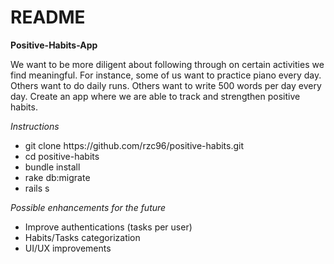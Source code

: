 # README

<b>Positive-Habits-App</b>

We want to be more diligent about following through on certain activities we find meaningful. For instance, some of us want to practice piano every day. Others want to do daily runs. Others want to write 500 words per day every day. Create an app where we are able to track and strengthen positive habits.

<i>Instructions</i>
<ul>
    <li> git clone https://github.com/rzc96/positive-habits.git </li>
    <li> cd positive-habits </li>
    <li> bundle install </li>
    <li> rake db:migrate </li>
    <li> rails s </li>
</ul>

<i>Possible enhancements for the future </i>
<ul>
    <li>Improve authentications (tasks per user) </li>
    <li>Habits/Tasks categorization</li>
    <li>UI/UX improvements</li>
</ul>